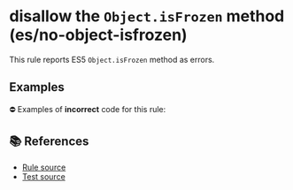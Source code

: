 # disallow the `Object.isFrozen` method (es/no-object-isfrozen)

This rule reports ES5 `Object.isFrozen` method as errors.

## Examples

⛔ Examples of **incorrect** code for this rule:

<eslint-playground type="bad" code="/*eslint es/no-object-isfrozen: error */
var frozen = Object.isFrozen(obj)
" />

## 📚 References

- [Rule source](https://github.com/mysticatea/eslint-plugin-es/blob/v3.0.1/lib/rules/no-object-isfrozen.js)
- [Test source](https://github.com/mysticatea/eslint-plugin-es/blob/v3.0.1/tests/lib/rules/no-object-isfrozen.js)
